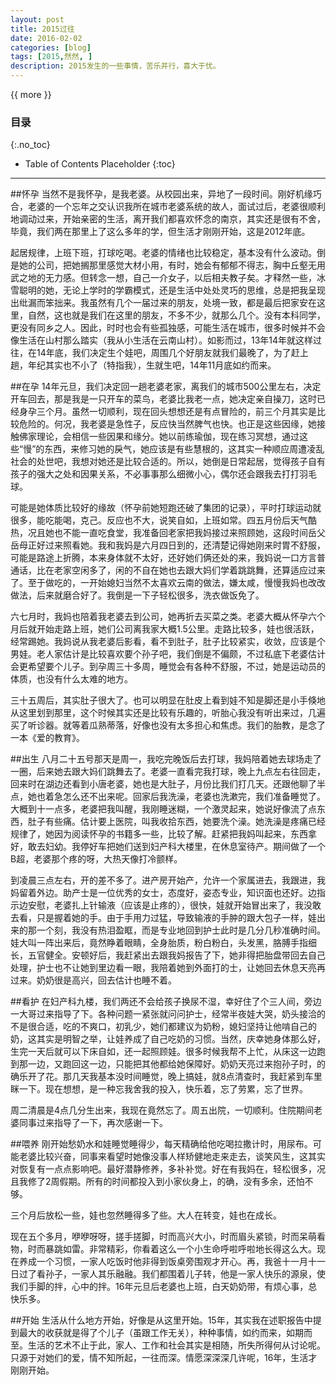 ```yaml
---
layout: post
title: 2015过往
date: 2016-02-02
categories: [blog]
tags: [2015,然然, ]
description: 2015发生的一些事情，苦乐并行，喜大于忧。
---
```


{{ more }}

### 目录
{:.no_toc}

* Table of Contents Placeholder
{:toc}
------



##怀孕
当然不是我怀孕，是我老婆。从校园出来，异地了一段时间。刚好机缘巧合，老婆的一个忘年之交认识我所在城市老婆系统的故人，面试过后，老婆很顺利地调动过来，开始亲密的生活，离开我们都喜欢怀念的南京，其实还是很有不舍，毕竟，我们两在那里上了这么多年的学，但生活才刚刚开始，这是2012年底。


起居规律，上班下班，打球吃喝。老婆的情绪也比较稳定，基本没有什么波动。倒是她的公司，把她搁那里感觉大材小用，有时，她会有郁郁不得志，胸中丘壑无用武之地的无力感。但转念一想，自己一介女子，以后相夫教子矣。才释然一些，冰雪聪明的她，无论上学时的学霸模式，还是生活中处处灵巧的思维，总是把我呈现出纰漏而笨拙来。我虽然有几个一届过来的朋友，处境一致，都是最后把家安在这里，自然，这也就是我们在这里的朋友，不多不少，就那么几个。没有本科同学，更没有同乡之人。因此，时时也会有些孤独感，可能生活在城市，很多时候并不会像生活在山村那么踏实（我从小生活在云南山村）。如影而过，13年14年就这样过往，在14年底，我们决定生个娃吧，周围几个好朋友就我们最晚了，为了赶上趟，年纪其实也不小了（特指我），生就生吧，14年11月底如约而来。


##在孕
14年元旦，我们决定回一趟老婆老家，离我们的城市500公里左右，决定开车回去，那是我是一只开车的菜鸟，老婆比我老一点，她决定亲自操刀，这时已经身孕三个月。虽然一切顺利，现在回头想想还是有点冒险的，前三个月其实是比较危险的。何况，我老婆是急性子，反应快当然脾气也快。也正是这些因缘，她接触佛家理论，会相信一些因果和缘分。她以前练瑜伽，现在练习冥想，通过这些“慢”的东西，来修习她的戾气，她应该是有些慧根的，这其实一种顺应周遭凌乱社会的处世吧，我想对她还是比较合适的。所以，她倒是日常起居，觉得孩子自有孩子的强大之处和因果关系，不必事事那么细微小心，偶尔还会跟我去打打羽毛球。


可能是她体质比较好的缘故（怀孕前她短跑还破了集团的记录），平时打球运动就很多，能吃能喝，克己。反应也不大，说笑自如，上班如常。四五月份后天气酷热，况且她也不能一直吃食堂，我准备回老家把我妈接过来照顾她，这段时间岳父岳母正好过来照看她。我和我妈是六月四日到的，还清楚记得她刚来时胃不舒服，可能是路途上折腾，本来身体就不太好，还好她们俩还处的来，我妈说一口方言普通话，比在老家空闲多了，闲的不自在她也去跟大妈们学着跳跳舞，还算适应过来了。至于做吃的，一开始媳妇当然不太喜欢云南的做法，嫌太咸，慢慢我妈也改改做法，后来就磨合好了。我倒是一下子轻松很多，洗衣做饭免了。


六七月时，我妈也陪着我老婆去到公司，她再折去买菜之类。老婆大概从怀孕六个月后就开始走路上班，她们公司离我家大概1.5公里。走路比较多，娃也很活跃，经常踢她。我妈说从我老婆后影看，看不到肚子，肚子比较紧实，收敛，应该是个男娃。老人家估计是比较喜欢要个孙子吧，我们倒是不偏颇，不过私底下老婆估计会更希望要个儿子。到孕周三十多周，睡觉会有各种不舒服，不过，她是运动员的体质，也没有什么太难的地方。


三十五周后，其实肚子很大了。也可以明显在肚皮上看到娃不知是脚还是小手倏地从这里划到那里，这个时候其实还是比较有乐趣的，听胎心我没有听出来过，几遍买了听诊器。就等着瓜熟蒂落，好像也没有太多担心和焦虑。我们的胎教，是念了一本《爱的教育》。


##出生
八月二十五号那天是周一，我吃完晚饭后去打球，我妈陪着她去球场走了一圈，后来她去跟大妈们跳舞去了。老婆一直看完我打球，晚上九点左右往回走，回来时在湖边还看到小唐老婆，她也是大肚子，月份比我们打几天。还跟他聊了半点，她也着急怎么还不出来呢。回家后我洗澡，老婆也洗漱完，我们准备睡觉了。大概到十一点多，老婆把我叫醒，我刚睡迷糊，一个激灵起来，她说好像流了点东西，肚子有些痛。估计要上医院，叫我收拾东西，她要洗个澡。她洗澡是疼痛已经规律了，她因为阅读怀孕的书籍多一些，比较了解。赶紧把我妈叫起来，东西拿好，敢去妇幼。我停好车把她们送到妇产科大楼里，在休息室待产。期间做了一个B超，老婆那个疼的呀，大热天像打冷颤样。

到凌晨三点左右，开的差不多了。进产房开始产，允许一个家属进去，我跟进，我妈留着外边。助产士是一位优秀的女士，态度好，姿态专业，知识面也还好。边指示边安慰，老婆扎上针输液（应该是止疼的），很快，娃就开始冒出来了，我没敢去看，只是握着她的手。由于手用力过猛，导致输液的手肿的跟大包子一样，娃出来的那一个刻，我没有热泪盈眶，而是专业地回到护士此时是几分几秒准确时间。娃大叫一阵出来后，竟然睁着眼睛，全身胎质，粉白粉白，头发黑，胳膊手指细长，五官健全。安顿好后，我赶紧出去跟我妈报告了下，她非得把胎盘带回去自己处理，护士也不让她到里边看一眼，我陪着她到外面打的士，让她回去休息天亮再过来。奶奶很是高兴，回去估计也睡不着。


##看护
在妇产科九楼，我们两还不会给孩子换尿不湿，幸好住了个三人间，旁边一大哥过来指导了下。各种问题一紧张就问问护士，经常半夜娃大哭，奶头接洽的不是很合适，吃的不爽口，初乳少，她们都建议为奶粉，媳妇坚持让他啃自己的奶，这其实是明智之举，让娃养成了自己吃奶的习惯。当然，庆幸她身体那么好，生完一天后就可以下床自如，还一起照顾娃。很多时候我帮不上忙，从床这一边跑到那一边，又跑回这一边，只能把其他都给她保障好。奶奶天亮过来抱孙子时，的确乐开了花。那几天我基本没时间睡觉，晚上搞娃，就8点清查时，我赶紧到车里眯一下。现在想想，是一种忘我舍我的投入，快乐着，忘了劳累，忘了世界。

周二清晨是4点几分生出来，我现在竟然忘了。周五出院，一切顺利。住院期间老婆同事过来指导了一下，再次感谢一下。


##喂养
刚开始愁奶水和娃睡觉睡得少，每天精确给他吃喝拉撒计时，用尿布。可能老婆比较兴奋，同事来看望时她像没事人样矫健地走来走去，谈笑风生，这其实对恢复有一点点影响吧。最好潜静修养，多补补觉。好在有我妈在，轻松很多，况且我修了2周假期。所有的时间都投入到小家伙身上，的确，没有多余，还怕不够。

三个月后放松一些，娃也忽然睡得多了些。大人在转变，娃也在成长。

现在五个多月，咿咿呀呀，搓手搓脚，时而高兴大小，时而眉头紧锁，时而呆萌看物，时而暴跳如雷。非常精彩，你看着这么一个小生命呼啦呼啦地长得这么大。现在养成一个习惯，一家人吃饭时他非得到饭桌旁围观才开心。再，我爸十一月十一日过了看孙子，一家人其乐融融。我们都围着儿子转，他是一家人快乐的源泉，使我们手脚的拌，心中的拌。16年元旦后老婆也上班，白天奶奶带，有烦心事，总快乐多。

##开始
生活从什么地方开始，好像是从这里开始。15年，其实我在述职报告中提到最大的收获就是得了个儿子（虽跟工作无关），种种事情，如约而来，如期而至。生活的艺术不止于此，家人、工作和社会其实是相随，所失所得何从讨论呢。只源于对她们的爱，情不知所起，一往而深。情愿深深深几许呢，16年，生活才刚刚开始。

